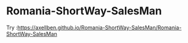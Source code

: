 # Romania-ShortWay-SalesMan
Try :https://axellben.github.io/Romania-ShortWay-SalesMan/Romania-ShortWay-SalesMan
